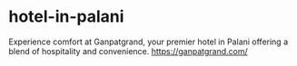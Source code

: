 # hotel-in-palani
Experience comfort at Ganpatgrand, your premier hotel in Palani offering a blend of hospitality and convenience. 
https://ganpatgrand.com/
